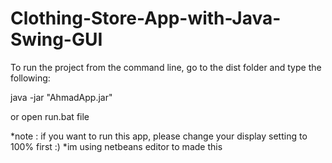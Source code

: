 # Clothing-Store-App-with-Java-Swing-GUI

To run the project from the command line, go to the dist folder and
type the following:

java -jar "AhmadApp.jar" 

or open run.bat file

*note : if you want to run this app, please change your display setting to 100% first :)
*im using netbeans editor to made this
